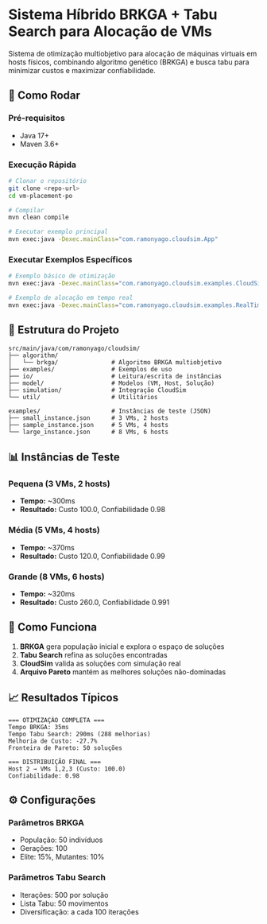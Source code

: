 # Sistema Híbrido BRKGA + Tabu Search para Alocação de VMs

Sistema de otimização multiobjetivo para alocação de máquinas virtuais em hosts físicos, combinando algoritmo genético (BRKGA) e busca tabu para minimizar custos e maximizar confiabilidade.

## 🚀 Como Rodar

### Pré-requisitos
- Java 17+
- Maven 3.6+

### Execução Rápida
```bash
# Clonar o repositório
git clone <repo-url>
cd vm-placement-po

# Compilar
mvn clean compile

# Executar exemplo principal
mvn exec:java -Dexec.mainClass="com.ramonyago.cloudsim.App"
```

### Executar Exemplos Específicos
```bash
# Exemplo básico de otimização
mvn exec:java -Dexec.mainClass="com.ramonyago.cloudsim.examples.CloudSimExample"

# Exemplo de alocação em tempo real
mvn exec:java -Dexec.mainClass="com.ramonyago.cloudsim.examples.RealTimeAllocationExample"
```

## 📁 Estrutura do Projeto

```
src/main/java/com/ramonyago/cloudsim/
├── algorithm/
│   └── brkga/               # Algoritmo BRKGA multiobjetivo
├── examples/                # Exemplos de uso
├── io/                      # Leitura/escrita de instâncias
├── model/                   # Modelos (VM, Host, Solução)
├── simulation/              # Integração CloudSim
└── util/                    # Utilitários

examples/                    # Instâncias de teste (JSON)
├── small_instance.json      # 3 VMs, 2 hosts
├── sample_instance.json     # 5 VMs, 4 hosts
└── large_instance.json      # 8 VMs, 6 hosts
```

## 📊 Instâncias de Teste

### Pequena (3 VMs, 2 hosts)
- **Tempo:** ~300ms
- **Resultado:** Custo 100.0, Confiabilidade 0.98

### Média (5 VMs, 4 hosts)  
- **Tempo:** ~370ms
- **Resultado:** Custo 120.0, Confiabilidade 0.99

### Grande (8 VMs, 6 hosts)
- **Tempo:** ~320ms
- **Resultado:** Custo 260.0, Confiabilidade 0.991

## 🔧 Como Funciona

1. **BRKGA** gera população inicial e explora o espaço de soluções
2. **Tabu Search** refina as soluções encontradas
3. **CloudSim** valida as soluções com simulação real
4. **Arquivo Pareto** mantém as melhores soluções não-dominadas

## 📈 Resultados Típicos

```
=== OTIMIZAÇÃO COMPLETA ===
Tempo BRKGA: 35ms
Tempo Tabu Search: 290ms (288 melhorias)
Melhoria de Custo: -27.7%
Fronteira de Pareto: 50 soluções

=== DISTRIBUIÇÃO FINAL ===
Host 2 → VMs 1,2,3 (Custo: 100.0)
Confiabilidade: 0.98
```

## ⚙️ Configurações

### Parâmetros BRKGA
- População: 50 indivíduos
- Gerações: 100
- Elite: 15%, Mutantes: 10%

### Parâmetros Tabu Search  
- Iterações: 500 por solução
- Lista Tabu: 50 movimentos
- Diversificação: a cada 100 iterações
